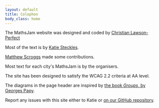 ```yaml
---
layout: default
title: Colophon
body_class: home
---
```


The MathsJam website was designed and coded by [Christian Lawson-Perfect](https://somethingorotherwhatever.com)

Most of the text is by [Katie Steckles](https://katiesteckles.co.uk/).

[Matthew Scroggs](https://www.mscroggs.co.uk/) made some contributions.

Most text for each city's MathsJam is by the organisers.

The site has been designed to satisfy the WCAG 2.2 criteria at AA level.

The diagrams in the page header are inspired by [the book _Groups_, by Georges Papy](https://aperiodical.com/2016/02/maths-object-groups-by-georges-papy/).

Report any issues with this site either to Katie or [on our GitHub repository](https://github.com/MathsJam/mathsjam-site/).
